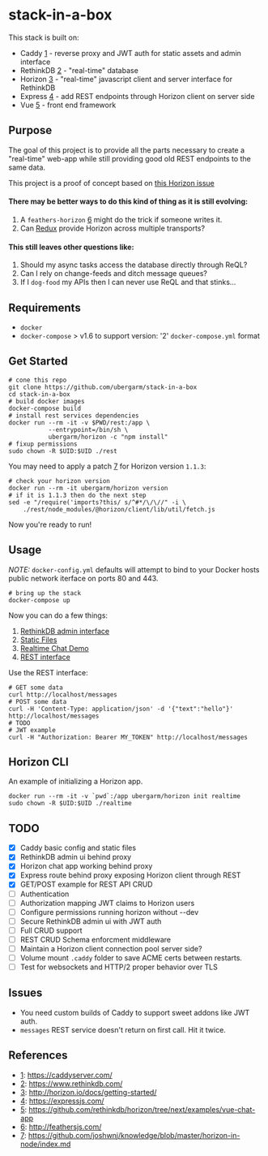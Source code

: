 stack-in-a-box
===
This stack is built on:

* Caddy [1](https://caddyserver.com/) - reverse proxy and JWT auth for static assets and admin interface
* RethinkDB [2](https://www.rethinkdb.com/) - "real-time" database
* Horizon [3](http://horizon.io/docs/getting-started/) - "real-time" javascript client and server interface for RethinkDB
* Express [4](https://expressjs.com/) - add REST endpoints through Horizon client on server side
* Vue [5](https://github.com/rethinkdb/horizon/tree/next/examples/vue-chat-app) - front end framework

## Purpose
The goal of this project is to provide all the parts necessary to create a "real-time" web-app while still providing good old REST endpoints to the same data.

This project is a proof of concept based on [this Horizon issue](https://github.com/rethinkdb/horizon/pull/507#issuecomment-234624156)

#### There may be better ways to do this kind of thing as it is still evolving:

1. A `feathers-horizon` [6](http://feathersjs.com/) might do the trick if someone writes it.
2. Can [Redux](https://github.com/shanecav/horizon-redux) provide Horizon across multiple transports?

#### This still leaves other questions like:

1. Should my async tasks access the database directly through ReQL?
2. Can I rely on change-feeds and ditch message queues?
3. If I `dog-food` my APIs then I can never use ReQL and that stinks...

## Requirements

* `docker`
* `docker-compose` > v1.6 to support version: '2' `docker-compose.yml` format

## Get Started

    # cone this repo
    git clone https://github.com/ubergarm/stack-in-a-box
    cd stack-in-a-box
    # build docker images
    docker-compose build
    # install rest services dependencies
    docker run --rm -it -v $PWD/rest:/app \
               --entrypoint=/bin/sh \
               ubergarm/horizon -c "npm install"
    # fixup permissions
    sudo chown -R $UID:$UID ./rest

You may need to apply a patch [7](https://github.com/joshwnj/knowledge/blob/master/horizon-in-node/index.md) for Horizon version `1.1.3`:

    # check your horizon version
    docker run --rm -it ubergarm/horizon version
    # if it is 1.1.3 then do the next step
    sed -e "/require('imports?this/ s/^#*/\/\//" -i \
        ./rest/node_modules/@horizon/client/lib/util/fetch.js

Now you're ready to run!

## Usage
_NOTE:_ `docker-config.yml` defaults will attempt to bind to your Docker hosts public network iterface on ports 80 and 443.

    # bring up the stack
    docker-compose up

Now you can do a few things:

1. [RethinkDB admin interface](http://localhost/admin)
1. [Static Files](http://localhost/static)
1. [Realtime Chat Demo](http://localhost)
1. [REST interface](http://localhost/messages)

Use the REST interface:

    # GET some data
    curl http://localhost/messages
    # POST some data
    curl -H 'Content-Type: application/json' -d '{"text":"hello"}' http://localhost/messages
    # TODO
    # JWT example
    curl -H "Authorization: Bearer MY_TOKEN" http://localhost/messages

## Horizon CLI
An example of initializing a Horizon app.

    docker run --rm -it -v `pwd`:/app ubergarm/horizon init realtime
    sudo chown -R $UID:$UID ./realtime

## TODO

- [x] Caddy basic config and static files
- [x] RethinkDB admin ui behind proxy
- [x] Horizon chat app working behind proxy
- [x] Express route behind proxy exposing Horizon client through REST
- [x] GET/POST example for REST API CRUD
- [ ] Authentication
- [ ] Authorization mapping JWT claims to Horizon users
- [ ] Configure permissions running horizon without --dev
- [ ] Secure RethinkDB admin ui with JWT auth
- [ ] Full CRUD support
- [ ] REST CRUD Schema enforcment middleware
- [ ] Maintain a Horizon client connection pool server side?
- [ ] Volume mount `.caddy` folder to save ACME certs between restarts.
- [ ] Test for websockets and HTTP/2 proper behavior over TLS

## Issues
* You need custom builds of Caddy to support sweet addons like JWT auth.
* `messages` REST service doesn't return on first call. Hit it twice.

## References
* [1](https://caddyserver.com/): https://caddyserver.com/
* [2](https://www.rethinkdb.com/): https://www.rethinkdb.com/
* [3](http://horizon.io/docs/getting-started/): http://horizon.io/docs/getting-started/
* [4](https://expressjs.com/): https://expressjs.com/
* [5](https://github.com/rethinkdb/horizon/tree/next/examples/vue-chat-app): https://github.com/rethinkdb/horizon/tree/next/examples/vue-chat-app
* [6](http://feathersjs.com/): http://feathersjs.com/
* [7](https://github.com/joshwnj/knowledge/blob/master/horizon-in-node/index.md): https://github.com/joshwnj/knowledge/blob/master/horizon-in-node/index.md
